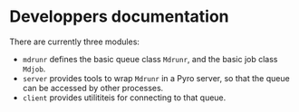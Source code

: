 
Developpers documentation
=========================

There are currently three modules:

* `mdrunr` defines the basic queue class `Mdrunr`, and the basic job class `Mdjob`.
* `server` provides tools to wrap `Mdrunr` in a Pyro server, so that the queue can be accessed by other processes.
* `client` provides utilititeis for connecting to that queue.
